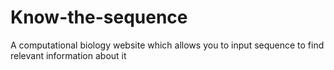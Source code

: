 # Know-the-sequence
A computational biology website which allows you to input sequence to find relevant information about it
